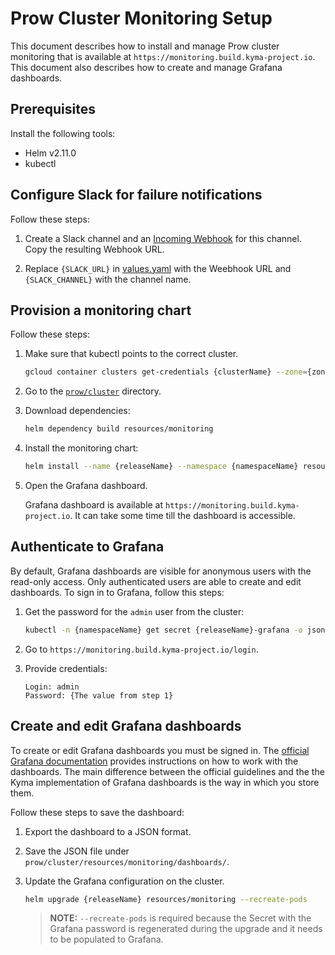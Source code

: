 # Prow Cluster Monitoring Setup

This document describes how to install and manage Prow cluster monitoring that is available at `https://monitoring.build.kyma-project.io`. This document also describes how to create and manage Grafana dashboards.

## Prerequisites

Install the following tools:

- Helm v2.11.0
- kubectl

## Configure Slack for failure notifications

Follow these steps:

1. Create a Slack channel and an [Incoming Webhook](https://api.slack.com/incoming-webhooks) for this channel. Copy the resulting Webhook URL.

2. Replace `{SLACK_URL}` in [values.yaml](./../../prow/cluster/resources/monitoring/values.yaml) with the Weebhook URL and `{SLACK_CHANNEL}` with the channel name.

## Provision a monitoring chart

Follow these steps:

1. Make sure that kubectl points to the correct cluster.
   
   ```bash
   gcloud container clusters get-credentials {clusterName} --zone={zoneName} --project={projectName}
   ```

2. Go to the [`prow/cluster`](../../prow/cluster) directory.

3. Download dependencies:
   
   ```bash
   helm dependency build resources/monitoring
   ```

4. Install the monitoring chart:

   ```bash
   helm install --name {releaseName} --namespace {namespaceName} resources/monitoring
   ```

5. Open the Grafana dashboard.
   
   Grafana dashboard is available at `https://monitoring.build.kyma-project.io`. It can take some time till the dashboard is accessible.

## Authenticate to Grafana

By default, Grafana dashboards are visible for anonymous users with the read-only access. Only authenticated users are able to create and edit dashboards. To sign in to Grafana, follow this steps:

1. Get the password for the `admin` user from the cluster:

   ```bash
   kubectl -n {namespaceName} get secret {releaseName}-grafana -o jsonpath="{.data.admin-password}" | base64 -D
   ```

2. Go to `https://monitoring.build.kyma-project.io/login`.

3. Provide credentials:

   ```
   Login: admin
   Password: {The value from step 1}
   ```

## Create and edit Grafana dashboards

To create or edit Grafana dashboards you must be signed in. The [official Grafana documentation](http://docs.grafana.org/guides/getting_started/) provides instructions on how to work with the dashboards. The main difference between the official guidelines and the the Kyma implementation of Grafana dashboards is the way in which you store them.

Follow these steps to save the dashboard:

1. Export the dashboard to a JSON format.

2. Save the JSON file under `prow/cluster/resources/monitoring/dashboards/`.

3. Update the Grafana configuration on the cluster.
   
   ```bash
   helm upgrade {releaseName} resources/monitoring --recreate-pods
   ```

   > **NOTE:** `--recreate-pods` is required because the Secret with the Grafana password is regenerated during the upgrade and it needs to be populated to Grafana.
